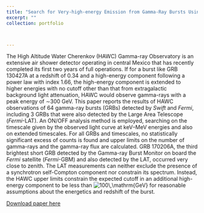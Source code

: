 ```yaml
---
title: "Search for Very-high-energy Emission from Gamma-Ray Bursts Using the First 18 Months of Data from the HAWC Gamma-Ray Observatory"
excerpt: ""
collection: portfolio



---
```


The High Altitude Water Cherenkov (HAWC) Gamma-ray Observatory is an extensive air shower detector operating in central Mexico that has recently completed its first two years of full operations. If for a burst like GRB 130427A at a redshift of 0.34 and a high-energy component following a power law with index 1.66, the high-energy component is extended to higher energies with no cutoff other than that from extragalactic background light attenuation, HAWC would observe gamma-rays with a peak energy of ∼300 GeV. This paper reports the results of HAWC observations of 64 gamma-ray bursts (GRBs) detected by *Swift* and *Fermi*, including 3 GRBs that were also detected by the Large Area Telescope (*Fermi*-LAT). An ON/OFF analysis method is employed, searching on the timescale given by the observed light curve at keV–MeV energies and also on extended timescales. For all GRBs and timescales, no statistically significant excess of counts is found and upper limits on the number of gamma-rays and the gamma-ray flux are calculated. GRB 170206A, the third brightest short GRB detected by the Gamma-ray Burst Monitor on board the *Fermi* satellite (*Fermi*-GBM) and also detected by the LAT, occurred very close to zenith. The LAT measurements can neither exclude the presence of a synchrotron self-Compton component nor constrain its spectrum. Instead, the HAWC upper limits constrain the expected cutoff in an additional high-energy component to be less than ![$100\,\mathrm{GeV}$](https://cfn-live-content-bucket-iop-org.s3.amazonaws.com/journals/0004-637X/843/2/88/revision1/apjaa756fieqn1.gif?AWSAccessKeyId=AKIAYDKQL6LTV7YY2HIK&Expires=1691718531&Signature=xZGYIsC9lJNXXvgJC7Ui9cfjwbk%3D) for reasonable assumptions about the energetics and redshift of the burst.

[Download paper here](https://iopscience.iop.org/article/10.3847/1538-4357/aa756f/meta)

